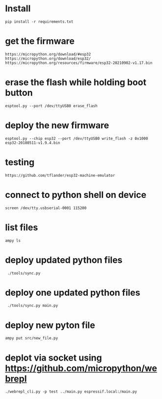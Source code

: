 # Install

    pip install -r requirements.txt

# get the firmware

	https://micropython.org/download/#esp32
	https://micropython.org/download/esp32/
 	https://micropython.org/resources/firmware/esp32-20210902-v1.17.bin

# erase the flash while holding boot button

	esptool.py --port /dev/ttyUSB0 erase_flash

# deploy the new firmware

    esptool.py --chip esp32 --port /dev/ttyUSB0 write_flash -z 0x1000 esp32-20180511-v1.9.4.bin

# testing

	https://github.com/tflander/esp32-machine-emulator

# connect to python shell on device

    screen /dev/tty.usbserial-0001 115200

# list files

    ampy ls

# deploy updated python files

     ./tools/sync.py

# deploy one updated python files

     ./tools/sync.py main.py

# deploy new pyton file

    ampy put src/new_file.py

# deplot via socket using https://github.com/micropython/webrepl

    ./webrepl_cli.py -p test ../main.py espressif.local:/main.py
